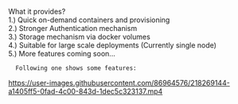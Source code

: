 What it provides?\
1.) Quick on-demand containers and provisioning\
2.) Stronger Authentication mechanism\
3.) Storage mechanism via docker volumes\
4.) Suitable for large scale deployments (Currently single node)\
5.) More features coming soon...

      Following one shows some features:
      
      
      

https://user-images.githubusercontent.com/86964576/218269144-a1405ff5-0fad-4c00-843d-1dec5c323137.mp4

